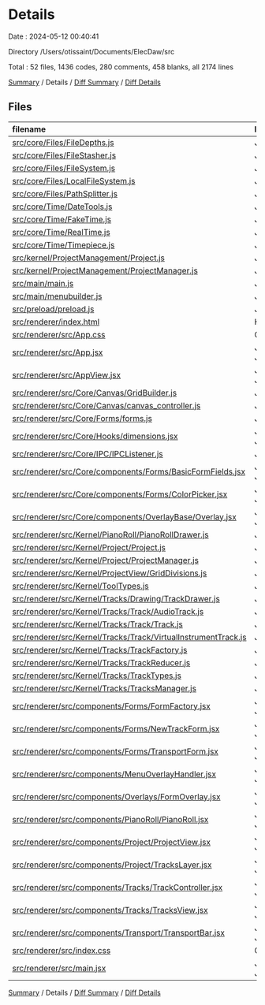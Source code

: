 # Details

Date : 2024-05-12 00:40:41

Directory /Users/otissaint/Documents/ElecDaw/src

Total : 52 files,  1436 codes, 280 comments, 458 blanks, all 2174 lines

[Summary](results.md) / Details / [Diff Summary](diff.md) / [Diff Details](diff-details.md)

## Files
| filename | language | code | comment | blank | total |
| :--- | :--- | ---: | ---: | ---: | ---: |
| [src/core/Files/FileDepths.js](/src/core/Files/FileDepths.js) | JavaScript | 6 | 0 | 1 | 7 |
| [src/core/Files/FileStasher.js](/src/core/Files/FileStasher.js) | JavaScript | 32 | 8 | 10 | 50 |
| [src/core/Files/FileSystem.js](/src/core/Files/FileSystem.js) | JavaScript | 5 | 6 | 3 | 14 |
| [src/core/Files/LocalFileSystem.js](/src/core/Files/LocalFileSystem.js) | JavaScript | 49 | 11 | 9 | 69 |
| [src/core/Files/PathSplitter.js](/src/core/Files/PathSplitter.js) | JavaScript | 34 | 6 | 8 | 48 |
| [src/core/Time/DateTools.js](/src/core/Time/DateTools.js) | JavaScript | 50 | 14 | 18 | 82 |
| [src/core/Time/FakeTime.js](/src/core/Time/FakeTime.js) | JavaScript | 16 | 9 | 9 | 34 |
| [src/core/Time/RealTime.js](/src/core/Time/RealTime.js) | JavaScript | 7 | 7 | 6 | 20 |
| [src/core/Time/Timepiece.js](/src/core/Time/Timepiece.js) | JavaScript | 10 | 7 | 6 | 23 |
| [src/kernel/ProjectManagement/Project.js](/src/kernel/ProjectManagement/Project.js) | JavaScript | 18 | 9 | 7 | 34 |
| [src/kernel/ProjectManagement/ProjectManager.js](/src/kernel/ProjectManagement/ProjectManager.js) | JavaScript | 14 | 9 | 8 | 31 |
| [src/main/main.js](/src/main/main.js) | JavaScript | 31 | 5 | 12 | 48 |
| [src/main/menubuilder.js](/src/main/menubuilder.js) | JavaScript | 29 | 5 | 4 | 38 |
| [src/preload/preload.js](/src/preload/preload.js) | JavaScript | 0 | 0 | 1 | 1 |
| [src/renderer/index.html](/src/renderer/index.html) | HTML | 12 | 0 | 1 | 13 |
| [src/renderer/src/App.css](/src/renderer/src/App.css) | CSS | 3 | 1 | 1 | 5 |
| [src/renderer/src/App.jsx](/src/renderer/src/App.jsx) | JavaScript JSX | 48 | 8 | 18 | 74 |
| [src/renderer/src/AppView.jsx](/src/renderer/src/AppView.jsx) | JavaScript JSX | 16 | 0 | 4 | 20 |
| [src/renderer/src/Core/Canvas/GridBuilder.js](/src/renderer/src/Core/Canvas/GridBuilder.js) | JavaScript | 33 | 8 | 16 | 57 |
| [src/renderer/src/Core/Canvas/canvas_controller.js](/src/renderer/src/Core/Canvas/canvas_controller.js) | JavaScript | 77 | 10 | 15 | 102 |
| [src/renderer/src/Core/Forms/forms.js](/src/renderer/src/Core/Forms/forms.js) | JavaScript | 14 | 2 | 6 | 22 |
| [src/renderer/src/Core/Hooks/dimensions.jsx](/src/renderer/src/Core/Hooks/dimensions.jsx) | JavaScript JSX | 21 | 0 | 7 | 28 |
| [src/renderer/src/Core/IPC/IPCListener.js](/src/renderer/src/Core/IPC/IPCListener.js) | JavaScript | 11 | 8 | 4 | 23 |
| [src/renderer/src/Core/components/Forms/BasicFormFields.jsx](/src/renderer/src/Core/components/Forms/BasicFormFields.jsx) | JavaScript JSX | 83 | 0 | 11 | 94 |
| [src/renderer/src/Core/components/Forms/ColorPicker.jsx](/src/renderer/src/Core/components/Forms/ColorPicker.jsx) | JavaScript JSX | 38 | 0 | 6 | 44 |
| [src/renderer/src/Core/components/OverlayBase/Overlay.jsx](/src/renderer/src/Core/components/OverlayBase/Overlay.jsx) | JavaScript JSX | 16 | 8 | 4 | 28 |
| [src/renderer/src/Kernel/PianoRoll/PianoRollDrawer.js](/src/renderer/src/Kernel/PianoRoll/PianoRollDrawer.js) | JavaScript | 8 | 0 | 5 | 13 |
| [src/renderer/src/Kernel/Project/Project.js](/src/renderer/src/Kernel/Project/Project.js) | JavaScript | 28 | 14 | 15 | 57 |
| [src/renderer/src/Kernel/Project/ProjectManager.js](/src/renderer/src/Kernel/Project/ProjectManager.js) | JavaScript | 14 | 9 | 8 | 31 |
| [src/renderer/src/Kernel/ProjectView/GridDivisions.js](/src/renderer/src/Kernel/ProjectView/GridDivisions.js) | JavaScript | 12 | 3 | 5 | 20 |
| [src/renderer/src/Kernel/ToolTypes.js](/src/renderer/src/Kernel/ToolTypes.js) | JavaScript | 11 | 2 | 5 | 18 |
| [src/renderer/src/Kernel/Tracks/Drawing/TrackDrawer.js](/src/renderer/src/Kernel/Tracks/Drawing/TrackDrawer.js) | JavaScript | 176 | 62 | 82 | 320 |
| [src/renderer/src/Kernel/Tracks/Track/AudioTrack.js](/src/renderer/src/Kernel/Tracks/Track/AudioTrack.js) | JavaScript | 9 | 0 | 5 | 14 |
| [src/renderer/src/Kernel/Tracks/Track/Track.js](/src/renderer/src/Kernel/Tracks/Track/Track.js) | JavaScript | 33 | 6 | 11 | 50 |
| [src/renderer/src/Kernel/Tracks/Track/VirtualInstrumentTrack.js](/src/renderer/src/Kernel/Tracks/Track/VirtualInstrumentTrack.js) | JavaScript | 21 | 1 | 9 | 31 |
| [src/renderer/src/Kernel/Tracks/TrackFactory.js](/src/renderer/src/Kernel/Tracks/TrackFactory.js) | JavaScript | 10 | 1 | 1 | 12 |
| [src/renderer/src/Kernel/Tracks/TrackReducer.js](/src/renderer/src/Kernel/Tracks/TrackReducer.js) | JavaScript | 10 | 1 | 6 | 17 |
| [src/renderer/src/Kernel/Tracks/TrackTypes.js](/src/renderer/src/Kernel/Tracks/TrackTypes.js) | JavaScript | 17 | 0 | 5 | 22 |
| [src/renderer/src/Kernel/Tracks/TracksManager.js](/src/renderer/src/Kernel/Tracks/TracksManager.js) | JavaScript | 22 | 5 | 8 | 35 |
| [src/renderer/src/components/Forms/FormFactory.jsx](/src/renderer/src/components/Forms/FormFactory.jsx) | JavaScript JSX | 16 | 0 | 3 | 19 |
| [src/renderer/src/components/Forms/NewTrackForm.jsx](/src/renderer/src/components/Forms/NewTrackForm.jsx) | JavaScript JSX | 39 | 6 | 9 | 54 |
| [src/renderer/src/components/Forms/TransportForm.jsx](/src/renderer/src/components/Forms/TransportForm.jsx) | JavaScript JSX | 53 | 3 | 12 | 68 |
| [src/renderer/src/components/MenuOverlayHandler.jsx](/src/renderer/src/components/MenuOverlayHandler.jsx) | JavaScript JSX | 7 | 0 | 2 | 9 |
| [src/renderer/src/components/Overlays/FormOverlay.jsx](/src/renderer/src/components/Overlays/FormOverlay.jsx) | JavaScript JSX | 11 | 0 | 2 | 13 |
| [src/renderer/src/components/PianoRoll/PianoRoll.jsx](/src/renderer/src/components/PianoRoll/PianoRoll.jsx) | JavaScript JSX | 15 | 0 | 6 | 21 |
| [src/renderer/src/components/Project/ProjectView.jsx](/src/renderer/src/components/Project/ProjectView.jsx) | JavaScript JSX | 40 | 11 | 16 | 67 |
| [src/renderer/src/components/Project/TracksLayer.jsx](/src/renderer/src/components/Project/TracksLayer.jsx) | JavaScript JSX | 52 | 11 | 17 | 80 |
| [src/renderer/src/components/Tracks/TrackController.jsx](/src/renderer/src/components/Tracks/TrackController.jsx) | JavaScript JSX | 44 | 2 | 11 | 57 |
| [src/renderer/src/components/Tracks/TracksView.jsx](/src/renderer/src/components/Tracks/TracksView.jsx) | JavaScript JSX | 20 | 1 | 5 | 26 |
| [src/renderer/src/components/Transport/TransportBar.jsx](/src/renderer/src/components/Transport/TransportBar.jsx) | JavaScript JSX | 24 | 0 | 3 | 27 |
| [src/renderer/src/index.css](/src/renderer/src/index.css) | CSS | 64 | 1 | 10 | 75 |
| [src/renderer/src/main.jsx](/src/renderer/src/main.jsx) | JavaScript JSX | 7 | 0 | 2 | 9 |

[Summary](results.md) / Details / [Diff Summary](diff.md) / [Diff Details](diff-details.md)